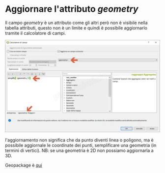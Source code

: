 # Aggiornare l'attributo _geometry_

Il campo _geometry_ è un attributo come gli altri però non è visibile nella tabella attributi, questo non è un limite e quindi è possibile aggiornarlo tramite il calcolatore di campi.

![](/img/esempi/agg_geometry/agg_geom1.png)

l'aggiornamento non significa che da punto diventi linea o poligono, ma è possibile aggiornale le coordinate dei punti, semplificare una geometria (in termini di vertici).
NB: se una geometria è 2D non possiamo aggiornarla a 3D.

Geopackage è [qui](https://github.com/gbvitrano/HfcQGIS/blob/master/esempi/dati_esempi.zip?raw=true)
